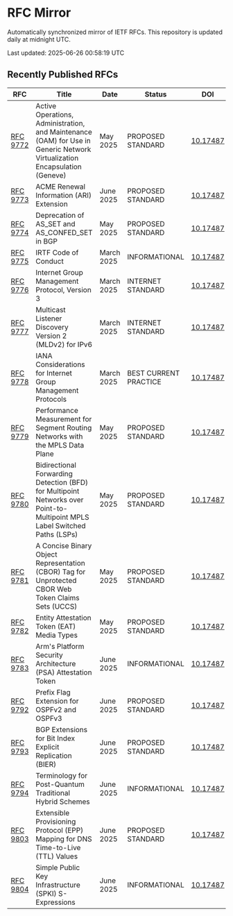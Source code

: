 # RFC Mirror

Automatically synchronized mirror of IETF RFCs. This repository is updated daily at midnight UTC.

Last updated: 2025-06-26 00:58:19 UTC

## Recently Published RFCs

| RFC | Title | Date | Status | DOI |
|-----|-------|------|--------|-----|
| [RFC 9772](rfcs/rfc9772.txt) | Active Operations, Administration, and Maintenance (OAM) for Use in Generic Network Virtualization Encapsulation (Geneve) | May 2025 | PROPOSED STANDARD | [10.17487](https://doi.org/10.17487/RFC9772) |
| [RFC 9773](rfcs/rfc9773.txt) | ACME Renewal Information (ARI) Extension | June 2025 | PROPOSED STANDARD | [10.17487](https://doi.org/10.17487/RFC9773) |
| [RFC 9774](rfcs/rfc9774.txt) | Deprecation of AS_SET and AS_CONFED_SET in BGP | May 2025 | PROPOSED STANDARD | [10.17487](https://doi.org/10.17487/RFC9774) |
| [RFC 9775](rfcs/rfc9775.txt) | IRTF Code of Conduct | March 2025 | INFORMATIONAL | [10.17487](https://doi.org/10.17487/RFC9775) |
| [RFC 9776](rfcs/rfc9776.txt) | Internet Group Management Protocol, Version 3 | March 2025 | INTERNET STANDARD | [10.17487](https://doi.org/10.17487/RFC9776) |
| [RFC 9777](rfcs/rfc9777.txt) | Multicast Listener Discovery Version 2 (MLDv2) for IPv6 | March 2025 | INTERNET STANDARD | [10.17487](https://doi.org/10.17487/RFC9777) |
| [RFC 9778](rfcs/rfc9778.txt) | IANA Considerations for Internet Group Management Protocols | March 2025 | BEST CURRENT PRACTICE | [10.17487](https://doi.org/10.17487/RFC9778) |
| [RFC 9779](rfcs/rfc9779.txt) | Performance Measurement for Segment Routing Networks with the MPLS Data Plane | May 2025 | PROPOSED STANDARD | [10.17487](https://doi.org/10.17487/RFC9779) |
| [RFC 9780](rfcs/rfc9780.txt) | Bidirectional Forwarding Detection (BFD) for Multipoint Networks over Point-to-Multipoint MPLS Label Switched Paths (LSPs) | May 2025 | PROPOSED STANDARD | [10.17487](https://doi.org/10.17487/RFC9780) |
| [RFC 9781](rfcs/rfc9781.txt) | A Concise Binary Object Representation (CBOR) Tag for Unprotected CBOR Web Token Claims Sets (UCCS) | May 2025 | PROPOSED STANDARD | [10.17487](https://doi.org/10.17487/RFC9781) |
| [RFC 9782](rfcs/rfc9782.txt) | Entity Attestation Token (EAT) Media Types | May 2025 | PROPOSED STANDARD | [10.17487](https://doi.org/10.17487/RFC9782) |
| [RFC 9783](rfcs/rfc9783.txt) | Arm's Platform Security Architecture (PSA) Attestation Token | June 2025 | INFORMATIONAL | [10.17487](https://doi.org/10.17487/RFC9783) |
| [RFC 9792](rfcs/rfc9792.txt) | Prefix Flag Extension for OSPFv2 and OSPFv3 | June 2025 | PROPOSED STANDARD | [10.17487](https://doi.org/10.17487/RFC9792) |
| [RFC 9793](rfcs/rfc9793.txt) | BGP Extensions for Bit Index Explicit Replication (BIER) | June 2025 | PROPOSED STANDARD | [10.17487](https://doi.org/10.17487/RFC9793) |
| [RFC 9794](rfcs/rfc9794.txt) | Terminology for Post-Quantum Traditional Hybrid Schemes | June 2025 | INFORMATIONAL | [10.17487](https://doi.org/10.17487/RFC9794) |
| [RFC 9803](rfcs/rfc9803.txt) | Extensible Provisioning Protocol (EPP) Mapping for DNS Time-to-Live (TTL) Values | June 2025 | PROPOSED STANDARD | [10.17487](https://doi.org/10.17487/RFC9803) |
| [RFC 9804](rfcs/rfc9804.txt) | Simple Public Key Infrastructure (SPKI) S-Expressions | June 2025 | INFORMATIONAL | [10.17487](https://doi.org/10.17487/RFC9804) |
